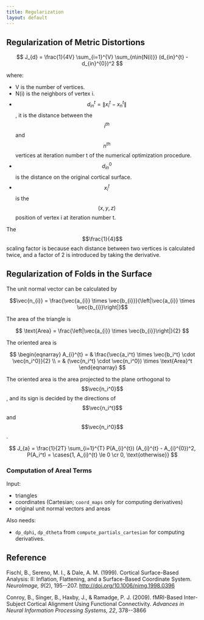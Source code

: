 ```yaml
---
title: Regularization
layout: default
---
```


## Regularization of Metric Distortions

$$ J_{d} = \frac{1}{4V} \sum_{i=1}^{V} \sum_{n\in{N(i)}} (d_{in}^{t} - d_{in}^{0})^2 $$

where:

- V is the number of vertices.
- N(i) is the neighbors of vertex i.
- $$d_{in}^{t} = \| x_{i}^{t} - x_n^t \|$$, it is the distance between the $$i^{th}$$ and $$n^{th}$$ vertices at iteration number t of the numerical optimization procedure.
- $$d_{in}^{0}$$ is the distance on the original cortical surface.
- $$x_{i}^{t}$$ is the $$(x, y, z)$$ position of vertex i at iteration number t.

The $$\frac{1}{4}$$ scaling factor is because each distance between two vertices is calculated twice, and a factor of 2 is introduced by taking the derivative.

## Regularization of Folds in the Surface

The unit normal vector can be calculated by

$$\vec{n_{i}} = \frac{\vec{a_{i}} \times \vec{b_{i}}}{\left|\vec{a_{i}} \times \vec{b_{i}}\right|}$$

The area of the triangle is

$$ \text{Area} = \frac{\left|\vec{a_{i}} \times \vec{b_{i}}\right|}{2} $$

The oriented area is

$$
\begin{eqnarray}
A_{i}^{t} = & \frac{\vec{a_i^t} \times \vec{b_i^t} \cdot \vec{n_i^0}}{2} \\
          = & (\vec{n_i^t} \cdot \vec{n_i^0}) \times \text{Area}^t
\end{eqnarray}
$$

The oriented area is the area projected to the plane orthogonal to $$\vec{n_i^0}$$, and its sign is decided by the directions of $$\vec{n_i^t}$$ and $$\vec{n_i^0}$$.

$$ J_{a} = \frac{1}{2T} \sum_{i=1}^{T} P(A_{i}^{t}) (A_{i}^{t} - A_{i}^{0})^2, P(A_i^t) = \cases{1, A_{i}^{t} \le 0 \cr 0, \text{otherwise}} $$

### Computation of Areal Terms

Input:

- triangles
- coordinates (Cartesian; `coord_maps` only for computing derivatives)
- original unit normal vectors and areas

Also needs:

- `dp_dphi`, `dp_dtheta` from `compute_partials_cartesian` for computing derivatives.

## Reference

Fischl, B., Sereno, M. I., & Dale, A. M. (1999). Cortical Surface-Based Analysis: II: Inflation, Flattening, and a Surface-Based Coordinate System. _NeuroImage, 9_(2), 195--207. http://doi.org/10.1006/nimg.1998.0396

Conroy, B., Singer, B., Haxby, J., & Ramadge, P. J. (2009). fMRI-Based Inter-Subject Cortical Alignment Using Functional Connectivity. _Advances in Neural Information Processing Systems, 22_, 378--3866

